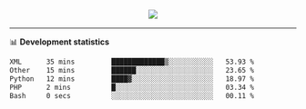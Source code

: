 <h3 align="center">
  <a href="https://github.com/hwalker928">
      <img src="https://github-profile-trophy.vercel.app/?username=hwalker928&no-bg=true&no-frame=true">
  </a>
</h3>


<hr>

📊 **Development statistics**

<!--START_SECTION:waka-->

```txt
XML      35 mins         █████████████▒░░░░░░░░░░░   53.93 %
Other    15 mins         ██████░░░░░░░░░░░░░░░░░░░   23.65 %
Python   12 mins         ████▓░░░░░░░░░░░░░░░░░░░░   18.97 %
PHP      2 mins          █░░░░░░░░░░░░░░░░░░░░░░░░   03.34 %
Bash     0 secs          ░░░░░░░░░░░░░░░░░░░░░░░░░   00.11 %
```

<!--END_SECTION:waka-->
